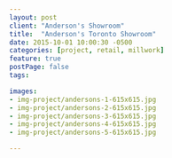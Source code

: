 ```yaml
---
layout: post
client: "Anderson's Showroom"
title:  "Anderson's Toronto Showroom"
date: 2015-10-01 10:00:30 -0500
categories: [project, retail, millwork]
feature: true
postPage: false
tags:

images: 
- img-project/andersons-1-615x615.jpg
- img-project/andersons-2-615x615.jpg
- img-project/andersons-3-615x615.jpg
- img-project/andersons-4-615x615.jpg
- img-project/andersons-5-615x615.jpg

---
```

